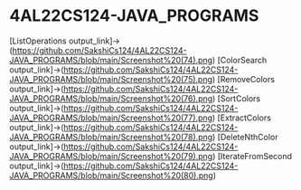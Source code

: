 # 4AL22CS124-JAVA_PROGRAMS
[ListOperations output_link]->(https://github.com/SakshiCs124/4AL22CS124-JAVA_PROGRAMS/blob/main/Screenshot%20(74).png)
[ColorSearch output_link]->(https://github.com/SakshiCs124/4AL22CS124-JAVA_PROGRAMS/blob/main/Screenshot%20(75).png)
[RemoveColors output_link]->(https://github.com/SakshiCs124/4AL22CS124-JAVA_PROGRAMS/blob/main/Screenshot%20(76).png)
[SortColors output_link]->(https://github.com/SakshiCs124/4AL22CS124-JAVA_PROGRAMS/blob/main/Screenshot%20(77).png)
[ExtractColors output_link]->(https://github.com/SakshiCs124/4AL22CS124-JAVA_PROGRAMS/blob/main/Screenshot%20(78).png)
[DeleteNthColor output_link]->(https://github.com/SakshiCs124/4AL22CS124-JAVA_PROGRAMS/blob/main/Screenshot%20(79).png)
[IterateFromSecond output_link]->(https://github.com/SakshiCs124/4AL22CS124-JAVA_PROGRAMS/blob/main/Screenshot%20(80).png)
